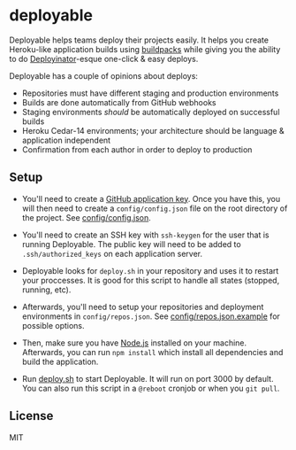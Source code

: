 # deployable

Deployable helps teams deploy their projects easily. It helps you create Heroku-like application
builds using [buildpacks](https://devcenter.heroku.com/articles/buildpacks) while giving you the
ability to do [Deployinator](https://github.com/etsy/deployinator)-esque one-click & easy deploys.

Deployable has a couple of opinions about deploys:
* Repositories must have different staging and production environments
* Builds are done automatically from GitHub webhooks
* Staging environments _should_ be automatically deployed on successful builds
* Heroku Cedar-14 environments; your architecture should be language & application independent
* Confirmation from each author in order to deploy to production

## Setup

* You'll need to create a [GitHub application key](https://github.com/settings/developers).
Once you have this, you will then need to create a `config/config.json` file on the root
directory of the project. See [config/config.json](config/config.json).

* You'll need to create an SSH key with `ssh-keygen` for the user that is running Deployable.
The public key will need to be added to `.ssh/authorized_keys` on each application server.

* Deployable looks for `deploy.sh` in your repository and uses it to restart your proccesses.
It is good for this script to handle all states (stopped, running, etc).

* Afterwards, you'll need to setup your repositories and deployment environments in
`config/repos.json`. See [config/repos.json.example](config/repos.json.example)
for possible options.

* Then, make sure you have [Node.js](https://nodejs.org/en/) installed on your machine. Afterwards,
you can run `npm install` which install all dependencies and build the application.

* Run [deploy.sh](deploy.sh) to start Deployable. It will run on port 3000 by default. You can also run this script in a `@reboot` cronjob or when you `git pull`.

## License

MIT

